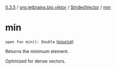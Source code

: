 [0.3.5](../../index.md) / [org.jetbrains.bio.viktor](../index.md) / [StridedVector](index.md) / [min](.)

# min

`open fun min(): Double` [(source)](https://github.com/JetBrains-Research/viktor/blob/0.3.5/src/main/kotlin/org/jetbrains/bio/viktor/StridedVector.kt#L231)

Returns the minimum element.

Optimized for dense vectors.

